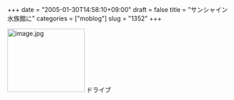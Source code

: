 +++
date = "2005-01-30T14:58:10+09:00"
draft = false
title = "サンシャイン水族館に"
categories = ["moblog"]
slug = "1352"
+++

<img src="http://ieiriblog.jugem.cc/?image=4121" class="pict" width="176" height="144" alt="image.jpg" />
ドライブ
